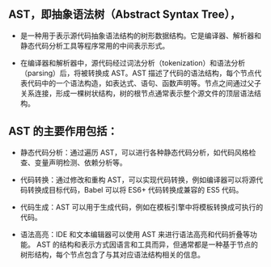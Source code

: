 ## AST，即抽象语法树（Abstract Syntax Tree），
* 是一种用于表示源代码抽象语法结构的树形数据结构。它是编译器、解析器和静态代码分析工具等程序常用的中间表示形式。

* 在编译器和解析器中，源代码经过词法分析（tokenization）和语法分析（parsing）后，将被转换成 AST。AST 描述了代码的语法结构，每个节点代表代码中的一个语法构造，如表达式、语句、函数声明等。节点之间通过父子关系连接，形成一棵树状结构，树的根节点通常表示整个源文件的顶层语法结构。

## AST 的主要作用包括：

* 静态代码分析：通过遍历 AST，可以进行各种静态代码分析，如代码风格检查、变量声明检测、依赖分析等。
  
* 代码转换：通过修改和重构 AST，可以实现代码转换，例如编译器可以将源代码转换成目标代码，Babel 可以将 ES6+ 代码转换成兼容的 ES5 代码。
* 代码生成：AST 可以用于生成代码，例如在模板引擎中将模板转换成可执行的代码。
* 语法高亮：IDE 和文本编辑器可以使用 AST 来进行语法高亮和代码折叠等功能。
AST 的结构和表示方式因语言和工具而异，但通常都是一种基于节点的树形结构，每个节点包含了与其对应语法结构相关的信息。
